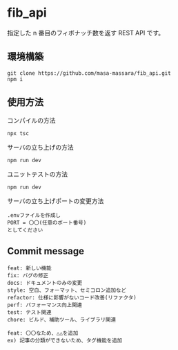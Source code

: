 # fib_api

指定した n 番目のフィボナッチ数を返す REST API です。

## 環境構築

```shell
git clone https://github.com/masa-massara/fib_api.git
npm i
```

## 使用方法

コンパイルの方法

```shell
npx tsc
```

サーバの立ち上げの方法

```shell
npm run dev
```

ユニットテストの方法

```shell
npm run dev
```

サーバの立ち上げポートの変更方法
```shell
.envファイルを作成し
PORT = 〇〇(任意のポート番号)
としてください
```


## Commit message

```shell
feat: 新しい機能
fix: バグの修正
docs: ドキュメントのみの変更
style: 空白、フォーマット、セミコロン追加など
refactor: 仕様に影響がないコード改善(リファクタ)
perf: パフォーマンス向上関連
test: テスト関連
chore: ビルド、補助ツール、ライブラリ関連
```

```shell
feat: 〇〇なため、△△を追加
ex) 記事の分類ができないため、タグ機能を追加
```
